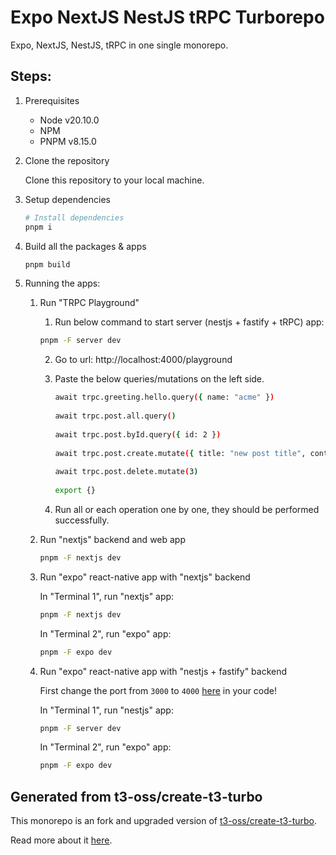 # Expo NextJS NestJS tRPC Turborepo

Expo, NextJS, NestJS, tRPC in one single monorepo.

## Steps:

1. Prerequisites
    - Node v20.10.0
    - NPM
    - PNPM v8.15.0

2. Clone the repository

    Clone this repository to your local machine.

3. Setup dependencies
    ```bash
    # Install dependencies
    pnpm i
    ```

4. Build all the packages & apps
    ```bash
    pnpm build
    ```

5. Running the apps:
    1. Run "TRPC Playground"
        1. Run below command to start server (nestjs + fastify + tRPC) app:
        ```bash
        pnpm -F server dev
        ```  
        2. Go to url: http://localhost:4000/playground
        
        3. Paste the below queries/mutations on the left side.
        
           ```bash
           await trpc.greeting.hello.query({ name: "acme" })
        
           await trpc.post.all.query()
        
           await trpc.post.byId.query({ id: 2 })
        
           await trpc.post.create.mutate({ title: "new post title", content: "new post content" })
        
           await trpc.post.delete.mutate(3)
        
           export {}
           ```
         4. Run all or each operation one by one, they should be performed successfully.
    2. Run "nextjs" backend and web app
        ```bash
        pnpm -F nextjs dev
        ```
    3. Run "expo" react-native app with "nextjs" backend
       
        In "Terminal 1", run "nextjs" app:
        ```bash
        pnpm -F nextjs dev
        ```
        In "Terminal 2", run "expo" app:
        ```bash
        pnpm -F expo dev
        ```
    4. Run "expo" react-native app with "nestjs + fastify" backend
  
        First change the port from `3000` to `4000` [here](https://github.com/akashdevcc/expo-nextjs-nestjs-trpc-turborepo/blob/main/apps/expo/src/api/index.tsx#L36) in your code!
       
        In "Terminal 1", run "nestjs" app:
        ```bash
        pnpm -F server dev
        ```
        In "Terminal 2", run "expo" app:
        ```bash
        pnpm -F expo dev
        ```
        
## Generated from t3-oss/create-t3-turbo

This monorepo is an fork and upgraded version of [t3-oss/create-t3-turbo](https://github.com/t3-oss/create-t3-turbo).

Read more about it [here](https://github.com/t3-oss/create-t3-turbo/blob/main/README.md).

